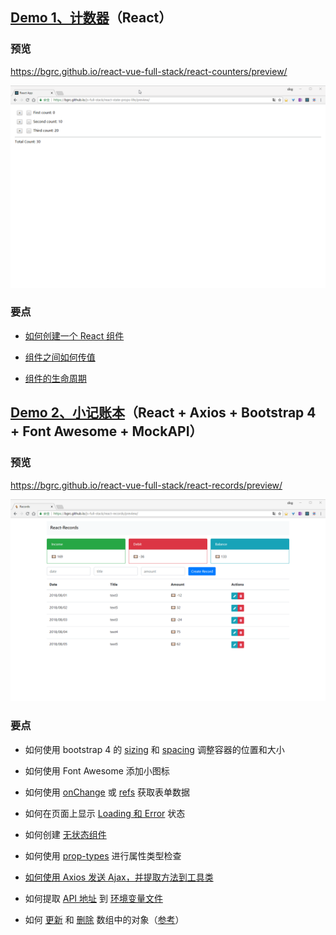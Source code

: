 ## [Demo 1、计数器](./react-counters)（React）

### 预览

https://bgrc.github.io/react-vue-full-stack/react-counters/preview/

<p align='center'>
<img src='./images/counter.gif'>
</p>

### 要点

- [如何创建一个 React 组件](https://bgrc.fun/posts/react2/#%E5%A6%82%E4%BD%95%E6%B7%BB%E5%8A%A0%E4%B8%80%E4%B8%AA-React-%E7%BB%84%E4%BB%B6)

- [组件之间如何传值](https://bgrc.fun/posts/react2/#React-%E7%BB%84%E4%BB%B6%E4%B9%8B%E9%97%B4%E5%A6%82%E4%BD%95%E4%BC%A0%E9%80%92%E6%95%B0%E6%8D%AE)

- [组件的生命周期](https://bgrc.fun/posts/react2/#React-%E7%BB%84%E4%BB%B6%E7%9A%84%E7%94%9F%E5%91%BD%E5%91%A8%E6%9C%9F)

## [Demo 2、小记账本](./react-records)（React + Axios + Bootstrap 4 + Font Awesome + MockAPI）

### 预览

https://bgrc.github.io/react-vue-full-stack/react-records/preview/

<p align='center'>
<img src='./images/records.gif'>
</p>

### 要点

- 如何使用 bootstrap 4 的 [sizing](https://getbootstrap.com/docs/4.0/utilities/sizing/) 和 [spacing](https://getbootstrap.com/docs/4.0/utilities/spacing/) 调整容器的位置和大小

- 如何使用 Font Awesome 添加小图标

- 如何使用 [onChange](./react-records/src/components/RecordForm.js#L16-L24) 或 [refs](./react-records/src/components/RecordTable.js#L22-L26) 获取表单数据

- 如何在页面上显示 [Loading 和 Error](./react-records/src/components/Records.js#L93-L107) 状态

- 如何创建 [无状态组件](./react-records/src/components/AmountBox.js#L1-L18)

- 如何使用 [prop-types](./react-records/src/components/RecordTable.js#L109-L114) 进行属性类型检查

- [如何使用 Axios 发送 Ajax，并提取方法到工具类](./react-records/src/utils/RecordsAPI.js#L1-L15)

- 如何提取 [API 地址](./react-records/src/utils/RecordsAPI.js#L3) 到 [环境变量文件](./react-records/.env#L1)

- 如何 [更新](/react-records/src/components/Records.js#L39-L57) 和 [删除](./react-records/src/components/Records.js#L59-L66) 数组中的对象（[参考](https://redux.js.org/recipes/structuringreducers/immutableupdatepatterns#updating-an-item-in-an-array)）